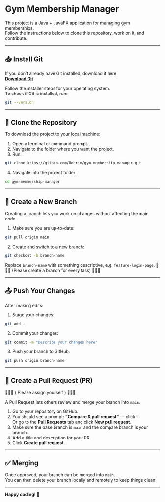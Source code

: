# Gym Membership Manager

This project is a Java + JavaFX application for managing gym memberships.  
Follow the instructions below to clone this repository, work on it, and contribute.

---

## 📥 Install Git
If you don’t already have Git installed, download it here:  
[**Download Git**](https://git-scm.com/downloads)  

Follow the installer steps for your operating system.  
To check if Git is installed, run:
```bash
git --version
```

---

## 📂 Clone the Repository
To download the project to your local machine:

1. Open a terminal or command prompt.
2. Navigate to the folder where you want the project.
3. Run:
```bash
git clone https://github.com/Uoerim/gym-membership-manager.git
```
4. Navigate into the project folder:
```bash
cd gym-membership-manager
```

---

## 🌱 Create a New Branch
Creating a branch lets you work on changes without affecting the main code.

1. Make sure you are up-to-date:
```bash
git pull origin main
```
2. Create and switch to a new branch:
```bash
git checkout -b branch-name
```
Replace `branch-name` with something descriptive, e.g. `feature-login-page`. 🚨🚨🚨 (Please create a branch for every task) 🚨🚨🚨

---

## 📤 Push Your Changes
After making edits:

1. Stage your changes:
```bash
git add .
```
2. Commit your changes:
```bash
git commit -m "Describe your changes here"
```
3. Push your branch to GitHub:
```bash
git push origin branch-name
```

---

## 🔄 Create a Pull Request (PR)
🚨🚨🚨 ( Please assign yourself ) 🚨🚨🚨

A Pull Request lets others review and merge your branch into `main`.

1. Go to your repository on GitHub.
2. You should see a prompt: **"Compare & pull request"** — click it.  
   Or go to the **Pull Requests** tab and click **New pull request**.
3. Make sure the base branch is `main` and the compare branch is your branch.
4. Add a title and description for your PR.
5. Click **Create pull request**.

---

## ✅ Merging
Once approved, your branch can be merged into `main`.  
You can then delete your branch locally and remotely to keep things clean:


---

**Happy coding! 💪**

